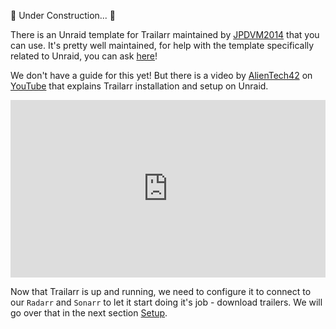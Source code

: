 🚧 Under Construction... 🚧


There is an Unraid template for Trailarr maintained by [JPDVM2014](https://github.com/JPDVM2014) that you can use. It's pretty well maintained, for help with the template specifically related to Unraid, you can ask [here](https://forums.unraid.net/topic/122788-support-jpdvm2014-templates/)!

We don't have a guide for this yet! But there is a video by [AlienTech42](https://www.youtube.com/@AlienTech42) on [YouTube](https://www.youtube.com/watch?v=Hz31zWEtY5k&t=8s&pp=ygUOdHJhaWxhcnIgc2V0dXA%3D) that explains Trailarr installation and setup on Unraid.

<iframe width="100%" style="aspect-ratio: 16 / 9;" src="https://www.youtube.com/embed/Hz31zWEtY5k?si=dTgRuFwXyF9-Tufh" title="YouTube video player" frameborder="0" allow="accelerometer; autoplay; clipboard-write; encrypted-media; gyroscope; picture-in-picture; web-share" referrerpolicy="strict-origin-when-cross-origin" allowfullscreen></iframe>


Now that Trailarr is up and running, we need to configure it to connect to our `Radarr` and `Sonarr` to let it start doing it's job - download trailers. We will go over that in the next section [Setup](../03-setup/index.md).
